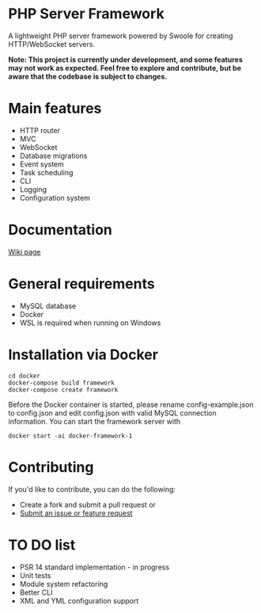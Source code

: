 # PHP Server Framework
A lightweight PHP server framework powered by Swoole for creating HTTP/WebSocket servers.

**Note: This project is currently under development, and some features may not work as expected.
Feel free to explore and contribute, but be aware that the codebase is subject to changes.**

# Main features
+ HTTP router
+ MVC
+ WebSocket
+ Database migrations
+ Event system
+ Task scheduling
+ CLI
+ Logging
+ Configuration system

# Documentation
[Wiki page](https://github.com/elarike12/PHP_Framework/wiki)


# General requirements
+ MySQL database
+ Docker
+ WSL is required when running on Windows

# Installation via Docker
```
cd docker
docker-compose build framework
docker-compose create framework
```
Before the Docker container is started, please rename config-example.json to config.json and edit config.json with valid MySQL connection information.
You can start the framework server with

```
docker start -ai docker-framework-1
```

# Contributing
If you'd like to contribute, you can do the following:

+ Create a fork and submit a pull request or
+ [Submit an issue or feature request](https://github.com/elarike12/PHP_Framework/issues)

# TO DO list
+ PSR 14 standard implementation - in progress
+ Unit tests
+ Module system refactoring
+ Better CLI
+ XML and YML configuration support
